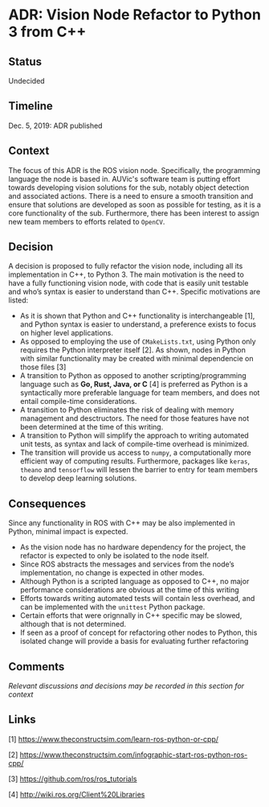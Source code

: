 # ADR: Vision Node Refactor to Python 3 from C++

## Status
Undecided

## Timeline 
Dec. 5, 2019: ADR published

## Context
The focus of this ADR is the ROS vision node. Specifically, the programming language the node is based in. AUVic's software team is putting effort towards developing vision solutions for the sub, notably object detection and associated actions. There is a need to ensure a smooth transition and ensure that solutions are developed as soon as possible for testing, as it is a core functionality of the sub. Furthermore, there has been interest to assign new team members to efforts related to `OpenCV`.

## Decision 
A decision is proposed to fully refactor the vision node, including all its implementation in C++, to Python 3. The main motivation is the need to have a fully functioning vision node, with code that is easily unit testable and who’s syntax is easier to understand than C++. 
Specific motivations are listed:
-	As it is shown that Python and C++ functionality is interchangeable [1], and Python syntax is easier to understand, a preference exists to focus on higher level applications. 
- As opposed to employing the use of `CMakeLists.txt`, using Python only requires the Python interpreter itself [2]. As shown, nodes in Python with similar 
  functionality may be created with minimal dependencie on those files [3]
- A transition to Python as opposed to another scripting/programming language such as **Go, Rust, Java, or C** [4] is preferred as Python is a syntactically more preferable language for team members, and does not entail compile-time considerations.
- A transition to Python eliminates the risk of dealing with memory management and desctructors. The need for those features have not
  been determined at the time of this writing.
- A transition to Python will simplify the approach to writing automated unit tests, as syntax and lack of compile-time overhead 
  is minimized.
- The transition will provide us access to `numpy`, a computationally more efficient way of computing results. Furthermore, packages
  like `keras`, `theano` and `tensorflow` will lessen the barrier to entry for team members to develop deep learning solutions.

## Consequences 
Since any functionality in ROS with C++ may be also implemented in Python, minimal impact is expected. 
- As the vision node has no hardware dependency for the project, the refactor is expected to only be isolated to the node itself. 
- Since ROS abstracts the messages and services from the node’s implementation, no change is expected in other modes. 
- Although Python is a scripted language as opposed to C++, no major performance considerations are obvious at the time of this writing 
- Efforts towards writing automated tests will contain less overhead, and can be implemented with the `unittest` Python package.
- Certain efforts that were orignnally in C++ specific may be slowed, although that is not determined.
- If seen as a proof of concept for refactoring other nodes to Python, this isolated change will provide a basis for evaluating further refactoring

## Comments
_Relevant discussions and decisions may be recorded in this section for context_




## Links
[1] https://www.theconstructsim.com/learn-ros-python-or-cpp/

[2] https://www.theconstructsim.com/infographic-start-ros-python-ros-cpp/

[3] https://github.com/ros/ros_tutorials

[4] http://wiki.ros.org/Client%20Libraries
